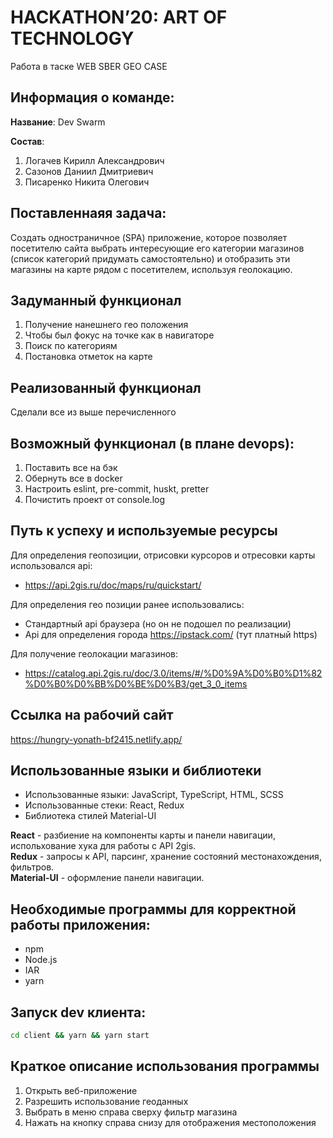 # HACKATHON’20: ART OF TECHNOLOGY

Работа в таске WEB SBER GEO CASE


## Информация о команде:

**Название**: Dev Swarm

**Состав**:

1. Логачев Кирилл Александрович
2. Сазонов Даниил Дмитриевич
3. Писаренко Никита Олегович

## Поставленнаяя задача:

  Создать одностраничное (SPA) приложение, которое позволяет посетителю сайта выбрать интересующие его категории магазинов (список категорий придумать самостоятельно) и отобразить эти магазины на карте рядом с посетителем, используя геолокацию.

## Задуманный функционал
1) Получение нанешнего гео положения
2) Чтобы был фокус на точке как в навигаторе 
3) Поиск по категориям
4) Постановка отметок на карте

## Реализованный функционал
Сделали все из выше перечисленного

## Возможный функционал (в плане devops):
1) Поставить все на бэк
2) Обернуть все в docker
3) Настроить eslint, pre-commit, huskt, pretter
4) Почистить проект от console.log

## Путь к успеху и используемые ресурсы
Для определения геопозиции, отрисовки курсоров и отресовки карты использовался api:

   - https://api.2gis.ru/doc/maps/ru/quickstart/

Для определения гео позиции ранее использовались:

   - Стандартный api браузера (но он не подошел по реализации)
   - Api для определения города https://ipstack.com/ (тут платный https)

Для получение геолокации магазинов:

   - https://catalog.api.2gis.ru/doc/3.0/items/#/%D0%9A%D0%B0%D1%82%D0%B0%D0%BB%D0%BE%D0%B3/get_3_0_items

## Ссылка на рабочий сайт
https://hungry-yonath-bf2415.netlify.app/

## Использованные языки и библиотеки
   - Использованные языки: JavaScript, TypeScript, HTML, SCSS
   - Использованные стеки: React, Redux
   - Библиотека стилей Material-UI

   **React** - разбиение на компоненты карты и панели навигации, испольхование хука для работы с API 2gis.  
   **Redux** - запросы к API, парсинг, хранение состояний местонахождения, фильтров.  
   **Material-UI** - оформление панели навигации.  

## Необходимые программы для корректной работы приложения:
   - npm
   - Node.js
   - IAR
   - yarn

## Запуск dev клиента:

```sh
cd client && yarn && yarn start
```

## Краткое описание использования программы 

  1. Открыть веб-приложение
  2. Разрешить использование геоданных
  3. Выбрать в меню справа сверху фильтр магазина
  4. Нажать на кнопку справа снизу для отображения местоположения
